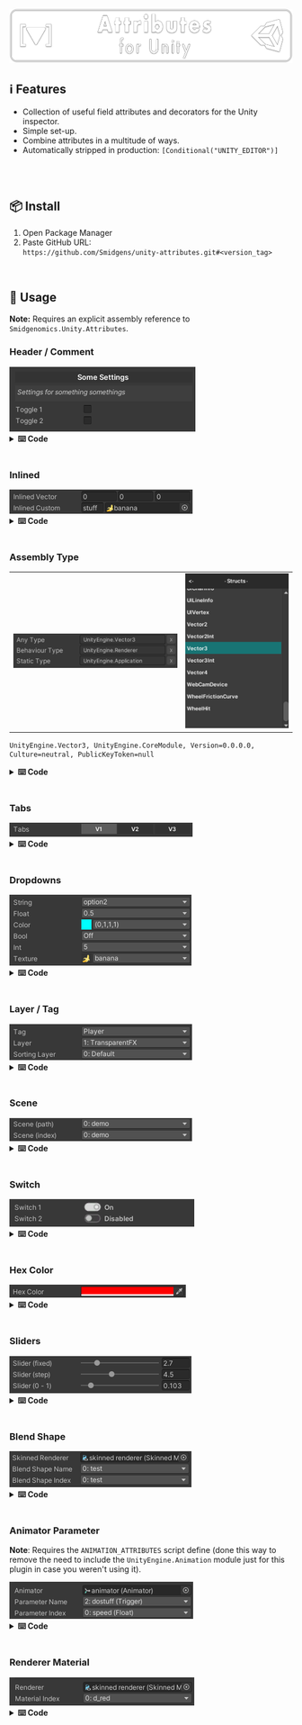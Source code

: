 ![](/.github/.banner.png?raw=true "")

<!--
snippets


<details>
  <summary>
    <b>⌨️ Code</b>
  </summary>
  

</details>

-->


## ℹ️ Features

* Collection of useful field attributes and decorators for the Unity inspector.
* Simple set-up.
* Combine attributes in a multitude of ways.
* Automatically stripped in production: `[Conditional("UNITY_EDITOR")]`

<br/>

<br/>

## 📦 Install

1. Open Package Manager
2. Paste GitHub URL:\
`https://github.com/Smidgens/unity-attributes.git#<version_tag>`


<br/>

## 🚀 Usage

**Note:** Requires an explicit assembly reference to `Smidgenomics.Unity.Attributes`.

### Header / Comment


<img src="/.github/preview/decorators.png" />

<details>
  <summary>
    <b>⌨️ Code</b>
  </summary>
  
```cs
[BoxHeader("Some Settings")]
[BoxComment("Settings for something somethings")]
public bool toggle1;
public bool toggle2;
```
</details>

<br/>


### Inlined


<img src="/.github/preview/inlined.png" />

<details>
  <summary>
    <b>⌨️ Code</b>
  </summary>

```cs
[Serializable] public struct T1 { public string key; public Texture2D icon; }

[Inlined] public Vector3 inlinedVector;

[FieldSize(nameof(T1.key), 40f)]
[Inlined] public T1 inlinedCustom;

```

</details>

<br/>

### Assembly Type

<table>

<tr>
<td>
<img src="/.github/preview/assemblytype.png" />
</td>
<td>
<img src="/.github/preview/typefind.png" />
</td>


</tr>

</table>

```
UnityEngine.Vector3, UnityEngine.CoreModule, Version=0.0.0.0, Culture=neutral, PublicKeyToken=null
```

<details>
  <summary>
    <b>⌨️ Code</b>
  </summary>
  
```cs
[AssemblyType]
public string anyType;

// restrict options to behaviour scripts
[IsType(typeof(Component))]
[AssemblyType]
public string behaviourType;

// restrict options to static classes
[IsStatic]
[AssemblyType]
public string staticType;


```
```cs
var t = System.Type.GetType(behaviourType);
Component[] components = GetComponents(t);
```

</details>


<br/>


### Tabs

<img src="/.github/preview/tabs.png" />

<details>
  <summary>
    <b>⌨️ Code</b>
  </summary>
  
```cs
[Serializable] public struct ToggleData { public int x; public bool v1, v2, v3; }
[Tabs] public T2 tabs;
```
  

</details>


<br/>


### Dropdowns

<img src="/.github/preview/options.png" />


<details>
  <summary>
    <b>⌨️ Code</b>
  </summary>
  

```cs

[StringOptions("option1", "option2")]
public string _string;

[FloatOptions(0.5f, 1.2f, 2.4f)]
public float _float;

[ColorOptions("red", "blue", "cyan")]
public Color _color;

[BoolOptions("Off", "On")]
public bool _bool;

[IntOptions(0, 10)] 
public int _int;

[AssetOptions("Assets/Game/Icons/")]
public Texture2D _texture;
```


</details>


<br/>


### Layer / Tag

<img src="/.github/preview/layer.png" />

<details>
  <summary>
    <b>⌨️ Code</b>
  </summary>
  
```cs
[Tag] public string _tag;
[Layer] public int _layer;
[SortLayer] public int _sortingLayer;
```

</details>

<br/>


### Scene


<img src="/.github/preview/buildscene.png" />

<details>
  <summary>
    <b>⌨️ Code</b>
  </summary>


```cs
// asset path
[BuildScene]
public string scenePath;

// index in build settings
[BuildScene]
public int sceneIndex;
```

</details>


<br/>



### Switch

<img src="/.github/preview/switch.png" />


<details>
  <summary>
    <b>⌨️ Code</b>
  </summary>

```cs
[Switch("Off", "On")] public bool switch1;
[Switch("Disabled", "Enabled")] public bool switch2;
```



</details>


<br/>

### Hex Color

<img src="/.github/preview/hexcolor.png" />

<details>
  <summary>
    <b>⌨️ Code</b>
  </summary>

```cs
[HexColor] public string hexColor = "#f00";
```

</details>

<br/>

### Sliders

<img src="/.github/preview/sliders.png" />

<details>
  <summary>
    <b>⌨️ Code</b>
  </summary>

```cs

// decimal precision
[Slider(1f, 10f, 1)]
public float sliderPrecision = 0f;

// step value
[Slider(1f, 10f, 0.5f)]
public float sliderStep = 0f;

// equivalent to [Range(0f,1f)]
[Slider01] 
public float slider01 = 0f;
```


</details>


<br/>


### Blend Shape

<img src="/.github/preview/blendshape.png" />

<details>
  <summary>
    <b>⌨️ Code</b>
  </summary>
  
```cs
public SkinnedMeshRenderer _skinnedRenderer;

// string -> name
[BlendShape(nameof(_skinnedRenderer))]
public string _blendShapeName;

// int -> index
[BlendShape(nameof(_skinnedRenderer))]
public int _blendShapeIndex;
```

</details>


<br/>


### Animator Parameter

**Note**: Requires the `ANIMATION_ATTRIBUTES` script define (done this way to remove the need to include the `UnityEngine.Animation` module just for this plugin in case you weren't using it).

<img src="/.github/preview/animatorparameter.png" />

<details>
  <summary>
    <b>⌨️ Code</b>
  </summary>

```cs
public Animator _animator;

// string -> name
[AnimatorParameter(nameof(_animator))]
public string parameterName;

// int -> index
[AnimatorParameter(nameof(_animator))]
public int parameterIndex;
```


</details>

<br/>


### Renderer Material

<img src="/.github/preview/renderermaterial.png" />

<details>
  <summary>
    <b>⌨️ Code</b>
  </summary>
  
```cs
public Renderer _renderer;

[RendererMaterial(nameof(_renderer))]
public int _materialIndex;
```

</details>




